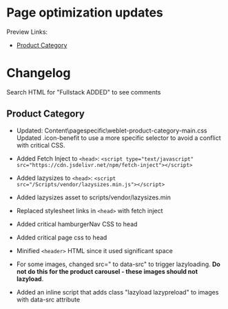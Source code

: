 # Page optimization updates

Preview Links:
* [Product Category](https://amazing-lichterman-dfb889.netlify.com/product-category.html)

# Changelog
Search HTML for "Fullstack ADDED" to see comments

## Product Category
* Updated: Content\pagespecific\weblet-product-category-main.css
Updated .icon-benefit to use a more specific selector to avoid a conflict with critical CSS.

* Added Fetch Inject to `<head>`: `<script type="text/javascript" src="https://cdn.jsdelivr.net/npm/fetch-inject"></script>`
* Added lazysizes to `<head>`: `<script src="/Scripts/vendor/lazysizes.min.js"></script>`
* Added lazysizes asset to scripts/vendor/lazysizes.min
* Replaced stylesheet links in `<head>` with fetch inject
* Added critical hamburgerNav CSS to head
* Added critical page css to head
* Minified `<header>` HTML since it used significant space
* For some images, changed src=" to data-src" to trigger lazyloading. **Do not do this for the product carousel - these images should not lazyload**.
* Added an inline script that adds class "lazyload lazypreload" to images with data-src attribute
